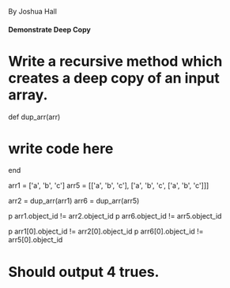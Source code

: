 By Joshua Hall
#### Demonstrate Deep Copy
 
 # Write a recursive method which creates a deep copy of an input array.

def dup_arr(arr)
  # write code here
end

arr1 = ['a', 'b', 'c']
arr5 = [['a', 'b', 'c'], ['a', 'b', 'c', ['a', 'b', 'c']]]

arr2 = dup_arr(arr1)
arr6 = dup_arr(arr5)

p arr1.object_id != arr2.object_id
p arr6.object_id != arr5.object_id

p arr1[0].object_id != arr2[0].object_id
p arr6[0].object_id != arr5[0].object_id

 # Should output 4 trues.
